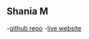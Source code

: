 ## Shania M
-[github repo](https://github.com/SAMhub0614/Final-Project)
-[live website](https://samhub0614.github.io/Final-Project/)
